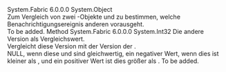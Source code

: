 <Type Name="ServiceEndpointsVersion" FullName="System.Fabric.ServiceEndpointsVersion">
  <TypeSignature Language="C#" Value="public sealed class ServiceEndpointsVersion" />
  <TypeSignature Language="ILAsm" Value=".class public auto ansi sealed beforefieldinit ServiceEndpointsVersion extends System.Object" />
  <TypeSignature Language="DocId" Value="T:System.Fabric.ServiceEndpointsVersion" />
  <TypeSignature Language="VB.NET" Value="Public NotInheritable Class ServiceEndpointsVersion" />
  <TypeSignature Language="F#" Value="type ServiceEndpointsVersion = class" />
  <AssemblyInfo>
    <AssemblyName>System.Fabric</AssemblyName>
    <AssemblyVersion>6.0.0.0</AssemblyVersion>
  </AssemblyInfo>
  <Base>
    <BaseTypeName>System.Object</BaseTypeName>
  </Base>
  <Interfaces />
  <Docs>
    <summary>
      <para>Zum Vergleich von zwei <see cref="T:System.Fabric.ServiceNotification" /> -Objekte und zu bestimmen, welche Benachrichtigungsereignis anderen vorausgeht.</para>
    </summary>
    <remarks>To be added.</remarks>
  </Docs>
  <Members>
    <Member MemberName="Compare">
      <MemberSignature Language="C#" Value="public int Compare (System.Fabric.ServiceEndpointsVersion other);" />
      <MemberSignature Language="ILAsm" Value=".method public hidebysig instance int32 Compare(class System.Fabric.ServiceEndpointsVersion other) cil managed" />
      <MemberSignature Language="DocId" Value="M:System.Fabric.ServiceEndpointsVersion.Compare(System.Fabric.ServiceEndpointsVersion)" />
      <MemberSignature Language="VB.NET" Value="Public Function Compare (other As ServiceEndpointsVersion) As Integer" />
      <MemberSignature Language="F#" Value="member this.Compare : System.Fabric.ServiceEndpointsVersion -&gt; int" Usage="serviceEndpointsVersion.Compare other" />
      <MemberType>Method</MemberType>
      <AssemblyInfo>
        <AssemblyName>System.Fabric</AssemblyName>
        <AssemblyVersion>6.0.0.0</AssemblyVersion>
      </AssemblyInfo>
      <ReturnValue>
        <ReturnType>System.Int32</ReturnType>
      </ReturnValue>
      <Parameters>
        <Parameter Name="other" Type="System.Fabric.ServiceEndpointsVersion" />
      </Parameters>
      <Docs>
        <param name="other">
          <para>Die andere Version als Vergleichswert.</para>
        </param>
        <summary>
          <para>Vergleicht diese Version mit der Version der <paramref name="other" />.</para>
        </summary>
        <returns>
          <para>NULL, wenn diese und <paramref name="other" /> sind gleichwertig, ein negativer Wert, wenn dies ist kleiner als <paramref name="other" />, und ein positiver Wert ist dies größer als <paramref name="other" />.</para>
        </returns>
        <remarks>To be added.</remarks>
      </Docs>
    </Member>
  </Members>
</Type>